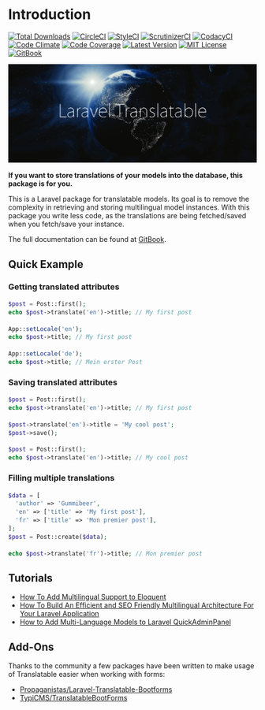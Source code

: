 # Introduction

[![Total Downloads](https://img.shields.io/packagist/dt/astrotomic/laravel-translatable.svg?label=Downloads&style=flat-square)](https://packagist.org/packages/astrotomic/laravel-translatable) 
[![CircleCI](https://img.shields.io/circleci/build/github/Astrotomic/laravel-translatable/master.svg?label=CircleCI&style=flat-square)](https://circleci.com/gh/Astrotomic/laravel-translatable) 
[![StyleCI](https://styleci.io/repos/192333549/shield)](https://styleci.io/repos/192333549) 
[![ScrutinizerCI](https://img.shields.io/scrutinizer/quality/g/Astrotomic/laravel-translatable/master.svg?label=ScrutinizerCI&style=flat-square)](https://scrutinizer-ci.com/g/Astrotomic/laravel-translatable/) 
[![CodacyCI](https://img.shields.io/codacy/grade/38e519152551446d935b4164d39be80c.svg?label=CodacyCI&style=flat-square)](https://app.codacy.com/project/dev-gummibeer/laravel-translatable)
[![Code Climate](https://img.shields.io/codeclimate/maintainability/Astrotomic/laravel-translatable.svg?label=CodeClimate&style=flat-square)](https://codeclimate.com/github/Astrotomic/laravel-translatable)
[![Code Coverage](https://img.shields.io/scrutinizer/coverage/g/Astrotomic/laravel-translatable/master.svg?label=Coverage&style=flat-square)](https://scrutinizer-ci.com/g/Astrotomic/laravel-translatable/) 
[![Latest Version](http://img.shields.io/packagist/v/astrotomic/laravel-translatable.svg?label=Release&style=flat-square)](https://packagist.org/packages/astrotomic/laravel-translatable) 
[![MIT License](https://img.shields.io/github/license/Astrotomic/laravel-translatable.svg?label=License&color=blue&style=flat-square)](https://github.com/Astrotomic/laravel-translatable/blob/master/LICENSE)
[![GitBook](https://img.shields.io/badge/GitBook-Astrotomic-7e57c2.svg?style=flat-square)](https://docs.astrotomic.info/laravel-translatable)

![Laravel Translatable](docs/.gitbook/assets/laravel-translatable.png)

**If you want to store translations of your models into the database, this package is for you.**

This is a Laravel package for translatable models. Its goal is to remove the complexity in retrieving and storing multilingual model instances. With this package you write less code, as the translations are being fetched/saved when you fetch/save your instance.

The full documentation can be found at [GitBook](https://docs.astrotomic.info/laravel-translatable).

## Quick Example

### **Getting translated attributes**

```php
$post = Post::first();
echo $post->translate('en')->title; // My first post

App::setLocale('en');
echo $post->title; // My first post

App::setLocale('de');
echo $post->title; // Mein erster Post
```

### **Saving translated attributes**

```php
$post = Post::first();
echo $post->translate('en')->title; // My first post

$post->translate('en')->title = 'My cool post';
$post->save();

$post = Post::first();
echo $post->translate('en')->title; // My cool post
```

### **Filling multiple translations**

```php
$data = [
  'author' => 'Gummibeer',
  'en' => ['title' => 'My first post'],
  'fr' => ['title' => 'Mon premier post'],
];
$post = Post::create($data);

echo $post->translate('fr')->title; // Mon premier post
```

## Tutorials

* [How To Add Multilingual Support to Eloquent](https://laravel-news.com/how-to-add-multilingual-support-to-eloquent)
* [How To Build An Efficient and SEO Friendly Multilingual Architecture For Your Laravel Application](https://mydnic.be/post/how-to-build-an-efficient-and-seo-friendly-multilingual-architecture-for-your-laravel-application)
* [How to Add Multi-Language Models to Laravel QuickAdminPanel](https://quickadminpanel.com/blog/how-to-add-multi-language-models-to-laravel-quickadminpanel/)

## Add-Ons

Thanks to the community a few packages have been written to make usage of Translatable easier when working with forms:

* [Propaganistas/Laravel-Translatable-Bootforms](https://github.com/Propaganistas/Laravel-Translatable-Bootforms)
* [TypiCMS/TranslatableBootForms](https://github.com/TypiCMS/TranslatableBootForms)

